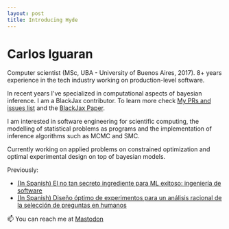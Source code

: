 ```yaml
---
layout: post
title: Introducing Hyde
---
```


# Carlos Iguaran

Computer scientist (MSc, UBA - University of Buenos Aires, 2017). 8+ years experience in the tech industry working on production-level software. 

In recent years I've specialized in computational aspects of bayesian inference. I am a BlackJax contributor. To learn more check [My PRs and issues list](https://github.com/users/ciguaran/projects/1) and the [BlackJax Paper](https://arxiv.org/abs/2402.10797).

I am interested in software engineering for scientific computing, the modelling of statistical problems as programs and the implementation of inference algorithms such as MCMC and SMC.

Currently working on applied problems on constrained optimization and optimal experimental design on top of bayesian models.

Previously:
- [(In Spanish) El no tan secreto ingrediente para ML exitoso: ingeniería de software](https://www.youtube.com/watch?v=DjnVpaMGl4s)
- [(In Spanish) Diseño óptimo de experimentos para un análisis racional de la selección de preguntas en humanos](http://gestion.dc.uba.ar/media/academic/grade/thesis/iguaran.pdf)


📫 You can reach me at <a rel="me" href="https://bayes.club/@charleemos">Mastodon</a>
